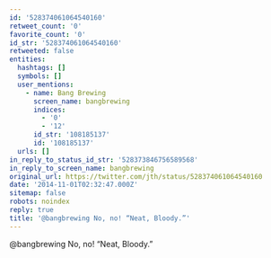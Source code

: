```yaml
---
id: '528374061064540160'
retweet_count: '0'
favorite_count: '0'
id_str: '528374061064540160'
retweeted: false
entities:
  hashtags: []
  symbols: []
  user_mentions:
    - name: Bang Brewing
      screen_name: bangbrewing
      indices:
        - '0'
        - '12'
      id_str: '108185137'
      id: '108185137'
  urls: []
in_reply_to_status_id_str: '528373846756589568'
in_reply_to_screen_name: bangbrewing
original_url: https://twitter.com/jth/status/528374061064540160
date: '2014-11-01T02:32:47.000Z'
sitemap: false
robots: noindex
reply: true
title: '@bangbrewing No, no! “Neat, Bloody.”'
---
```


@bangbrewing No, no! “Neat, Bloody.”
